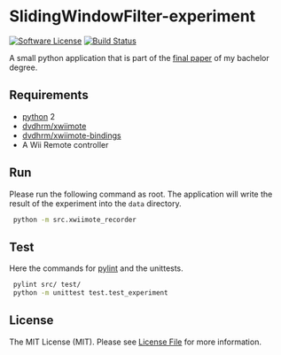 # SlidingWindowFilter-experiment

[![Software License][ico-license]](LICENSE.md)
[![Build Status][ico-travis]][link-travis]

A small python application that is part of the [final paper](https://github.com/GordonLesti/SlidingWindowFilter)  of my
bachelor degree.

## Requirements

* [python](https://www.python.org/) 2
* [dvdhrm/xwiimote](https://github.com/dvdhrm/xwiimote)
* [dvdhrm/xwiimote-bindings](https://github.com/dvdhrm/xwiimote-bindings)
* A Wii Remote controller

## Run

Please run the following command as root. The application will write the result of the experiment into the `data`
directory.
```bash
 python -m src.xwiimote_recorder
```

## Test

Here the commands for [pylint](https://www.pylint.org/) and the unittests.
```bash
 pylint src/ test/
 python -m unittest test.test_experiment
```

## License

The MIT License (MIT). Please see [License File](LICENSE.md) for more information.

[ico-license]: https://img.shields.io/github/license/GordonLesti/SlidingWindowFilter-experiment.svg?style=flat-square
[ico-travis]: https://img.shields.io/travis/GordonLesti/SlidingWindowFilter-experiment/master.svg?style=flat-square

[link-travis]: https://travis-ci.org/GordonLesti/SlidingWindowFilter-experiment
